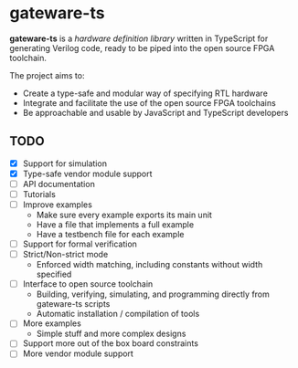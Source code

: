 # gateware-ts

**gateware-ts** is a *hardware definition library* written in TypeScript for generating Verilog code, ready to be piped into the open source FPGA toolchain.

The project aims to:

- Create a type-safe and modular way of specifying RTL hardware
- Integrate and facilitate the use of the open source FPGA toolchains
- Be approachable and usable by JavaScript and TypeScript developers

## TODO

- [x] Support for simulation
- [x] Type-safe vendor module support
- [ ] API documentation
- [ ] Tutorials
- [ ] Improve examples
  - Make sure every example exports its main unit
  - Have a file that implements a full example
  - Have a testbench file for each example
- [ ] Support for formal verification
- [ ] Strict/Non-strict mode
  - Enforced width matching, including constants without width specified
- [ ] Interface to open source toolchain
  - Building, verifying, simulating, and programming directly from gateware-ts scripts
  - Automatic installation / compilation of tools
- [ ] More examples
  - Simple stuff and more complex designs
- [ ] Support more out of the box board constraints
- [ ] More vendor module support
